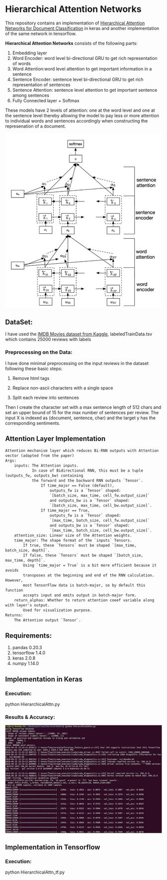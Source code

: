 # Hierarchical Attention Networks 

This repository contains an implementation of [Hierarchical Attention Networks for Document Classification](https://www.cs.cmu.edu/~diyiy/docs/naacl16.pdf) in keras and another implementation of the same network in tensorflow.

**Hierarchical Attention Networks**  consists of the following  parts:

1. Embedding layer
2. Word Encoder: word level bi-directional GRU to get rich representation of words
3. Word Attention:word level attention to get important information in a sentence
4. Sentence Encoder: sentence level bi-directional GRU to get rich representation of sentences
5. Sentence Attention: sentence level attention to get important sentence among sentences
6. Fully Connected layer + Softmax

These models have 2 levels of attention: one at the word level and one at the sentence level thereby allowing the model to pay less or more attention to individual words and sentences accordingly when constructing the represenation of a document.

![Hierarchical Attn Network](han.png)

## DataSet:
I have used the [IMDB Movies dataset from Kaggle](https://www.kaggle.com/c/word2vec-nlp-tutorial/data), labeledTrainData.tsv which contains 25000 reviews with labels

### Preprocessing on the Data:
I have done minimal preprocessing on the input reviews in the dataset following these basic steps:

1. Remove html tags

2. Replace non-ascii characters with a single space

3. Split each review into sentences

Then I create the character set with a max sentence length of 512 chars and set an upper bound of 15 for the max number of sentences per review. The input X is indexed as (document, sentence, char) and the target y has the corresponding sentiments.

## Attention Layer Implementation
    Attention mechanism layer which reduces Bi-RNN outputs with Attention vector (adapted from the paper)
    Args:
        inputs: The Attention inputs.             
                In case of Bidirectional RNN, this must be a tuple (outputs_fw, outputs_bw) containing 
                the forward and the backward RNN outputs `Tensor`.
                    If time_major == False (default),
                        outputs_fw is a `Tensor` shaped:
                        `[batch_size, max_time, cell_fw.output_size]`
                        and outputs_bw is a `Tensor` shaped:
                        `[batch_size, max_time, cell_bw.output_size]`.
                    If time_major == True,
                        outputs_fw is a `Tensor` shaped:
                        `[max_time, batch_size, cell_fw.output_size]`
                        and outputs_bw is a `Tensor` shaped:
                        `[max_time, batch_size, cell_bw.output_size]`.
        attention_size: Linear size of the Attention weights.
        time_major: The shape format of the `inputs` Tensors.
            If true, these `Tensors` must be shaped `[max_time, batch_size, depth]`.
            If false, these `Tensors` must be shaped `[batch_size, max_time, depth]`.
            Using `time_major = True` is a bit more efficient because it avoids
            transposes at the beginning and end of the RNN calculation.  However,
            most TensorFlow data is batch-major, so by default this function
            accepts input and emits output in batch-major form.
        return_alphas: Whether to return attention coeef variable along with layer's output.
            Used for visualization purpose.
    Returns:
        The Attention output `Tensor`.
            
## Requirements:
  1. pandas 0.20.3
  2. tensorflow 1.4.0
  3. keras 2.0.8
  4. numpy 1.14.0

## Implementation in Keras
### Execution:
python HierarchicalAttn.py

### Results & Accuracy:

![Accuracy](han_output.png)

## Implementation in Tensorflow
### Execution:
python HierarchicalAttn_tf.py
